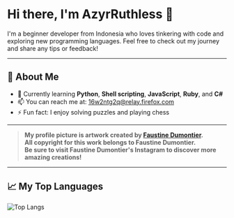 # Hi there, I'm AzyrRuthless 👋

I'm a beginner developer from Indonesia who loves tinkering with code and exploring new programming languages. Feel free to check out my journey and share any tips or feedback!

---

## 🚀 About Me
- 🌱 Currently learning **Python**, **Shell scripting**, **JavaScript**, **Ruby**, and **C#**  
- 📫 You can reach me at: [16w2ntg2q@relay.firefox.com](mailto:16w2ntg2q@relay.firefox.com)  
- ⚡ Fun fact: I enjoy solving puzzles and playing chess  

---

> **My profile picture is artwork created by [Faustine Dumontier](https://www.instagram.com/faustinedumontier_art).**  
> **All copyright for this work belongs to Faustine Dumontier.**  
> **Be sure to visit Faustine Dumontier's Instagram to discover more amazing creations!**

---

## 📈 My Top Languages
![Top Langs](https://github-readme-stats.vercel.app/api/top-langs/?username=AzyrRuthless&layout=compact)